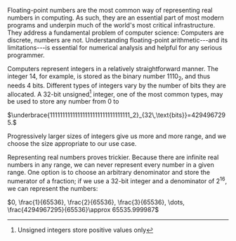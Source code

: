 Floating-point numbers are the most common way of representing real numbers in computing. As such, they are an essential part of most modern programs and underpin much of the world's most critical infrastructure. They address a fundamental problem of computer science: Computers are discrete, numbers are not. Understanding floating-point arithmetic---and its limitations---is essential for numerical analysis and helpful for any serious programmer.

Computers represent integers in a relatively straightforward manner. The integer $14$, for example, is stored as the binary number $1110_2$, and thus needs $4$ bits. Different types of integers vary by the number of bits they are allocated. A $32$-bit unsigned[^1] integer, one of the most common types, may be used to store any number from $0$ to

$\underbrace{11111111111111111111111111111111_2}_{32\,\text{bits}}=4294967295.$

Progressively larger sizes of integers give us more and more range, and we choose the size appropriate to our use case.

Representing real numbers proves trickier. Because there are infinite real numbers in any range, we can never represent every number in a given range. One option is to choose an arbitrary denominator and store the numerator of a fraction; if we use a $32$-bit integer and a denominator of $2^{16}$, we can represent the numbers:

$0, \frac{1}{65536}, \frac{2}{65536}, \frac{3}{65536}, \dots, \frac{4294967295}{65536}\approx 65535.999987$

[^1]: Unsigned integers store positive values only

<!--stackedit_data:
eyJoaXN0b3J5IjpbMTA0NzcyNjE0Niw2ODY2OTUxOTRdfQ==
-->